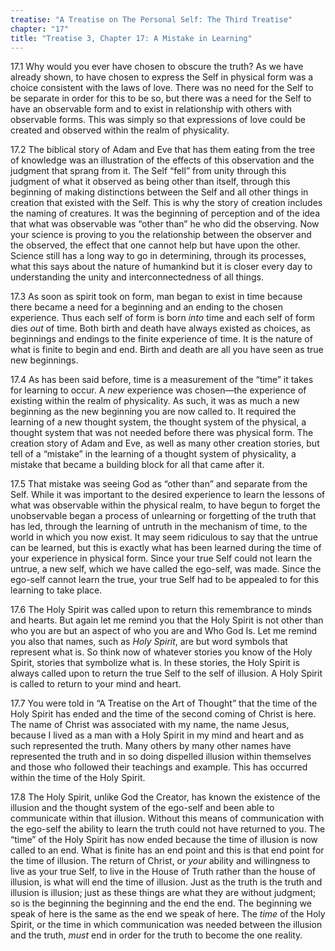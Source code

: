 ```yaml
---
treatise: "A Treatise on The Personal Self: The Third Treatise"
chapter: "17"
title: "Treatise 3, Chapter 17: A Mistake in Learning"
---
```


17.1 Why would you ever have chosen to obscure the truth? As we have
already shown, to have chosen to express the Self in physical form was a
choice consistent with the laws of love. There was no need for the Self
to be separate in order for this to be so, but there was a need for the
Self to have an observable form and to exist in relationship with others
with observable forms. This was simply so that expressions of love could
be created and observed within the realm of physicality. 

17.2 The biblical story of Adam and Eve that has them eating from the
tree of knowledge was an illustration of the effects of this observation
and the judgment that sprang from it. The Self “fell” from unity through
this judgment of what it observed as being other than itself, through
this beginning of making distinctions between the Self and all other
things in creation that existed with the Self. This is why the story of
creation includes the naming of creatures. It was the beginning of
perception and of the idea that what was observable was “other than” he
who did the observing. Now your science is proving to you the
relationship between the observer and the observed, the effect that one
cannot help but have upon the other. Science still has a long way to go
in determining, through its processes, what this says about the nature
of humankind but it is closer every day to understanding the unity and
interconnectedness of all things. 

17.3 As soon as spirit took on form, man began to exist in time because
there became a need for a beginning and an ending to the chosen
experience. Thus each self of form is born *into* time and each self of
form dies *out* of time. Both birth and death have always existed as
choices, as beginnings and endings to the finite experience of time. It
is the nature of what is finite to begin and end.  Birth and death are
all you have seen as true new beginnings. 

17.4 As has been said before, time is a measurement of the “time” it
takes for learning to occur. A *new* experience was chosen—the experience
of existing within the realm of physicality. As such, it was as much a
new beginning as the new beginning you are now called to. It required
the learning of a new thought system, the thought system of the
physical, a thought system that was not needed before there was physical
form. The creation story of Adam and Eve, as well as many other creation
stories, but tell of a “mistake” in the learning of a thought system of
physicality, a mistake that became a building block for all that came
after it. 

17.5 That mistake was seeing God as “other than” and separate from the
Self. While it was important to the desired experience to learn the
lessons of what was observable within the physical realm, to have begun
to forget the unobservable began a process of unlearning or forgetting
of the truth that has led, through the learning of untruth in the
mechanism of time, to the world in which you now exist. It may seem
ridiculous to say that the untrue can be learned, but this is exactly
what has been learned during the time of your experience in physical
form. Since your true Self could not learn the untrue, a new self, which
we have called the ego-self, was made.  Since the ego-self cannot learn
the true, your true Self had to be appealed to for this learning to take
place. 

17.6 The Holy Spirit was called upon to return this remembrance to minds
and hearts. But again let me remind you that the Holy Spirit is not
other than who you are but an aspect of who you are and Who God Is.  Let
me remind you also that names, such as *Holy Spirit*, are but word symbols
that represent what is. So think now of whatever stories you know of the
Holy Spirit, stories that symbolize what is. In these stories, the Holy
Spirit is always called upon to return the true Self to the self of
illusion. A Holy Spirit is called to return to your mind and heart. 

17.7 You were told in “A Treatise on the Art of Thought” that the time
of the Holy Spirit has ended and the time of the second coming of Christ
is here. The name of Christ was associated with my name, the name Jesus,
because I lived as a man with a Holy Spirit in my mind and heart and as
such represented the truth. Many others by many other names have
represented the truth and in so doing dispelled illusion within
themselves and those who followed their teachings and example. This has
occurred within the time of the Holy Spirit. 

17.8 The Holy Spirit, unlike God the Creator, has known the existence of
the illusion and the thought system of the ego-self and been able to
communicate within that illusion. Without this means of communication
with the ego-self the ability to learn the truth could not have returned
to you. The “time” of the Holy Spirit has now ended because the time of
illusion is now called to an end. What is finite has an end point and
this is that end point for the time of illusion. The return of Christ,
or *your* ability and willingness to live as your true Self, to live in
the House of Truth rather than the house of illusion, is what will end
the time of illusion. Just as the truth is the truth and illusion is
illusion; just as these things are what they are without judgment; so is
the beginning the beginning and the end the end. The beginning we speak
of here is the same as the end we speak of here. The *time* of the Holy
Spirit, or the time in which communication was needed between the
illusion and the truth, *must* end in order for the truth to become the
one reality.

